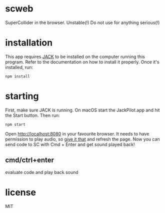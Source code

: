 # scweb

SuperCollider in the browser. Unstable(!) Do not use for anything serious(!)

# installation

This app requires [JACK](http://jackaudio.org/) to be installed on the computer running this program. Refer to the documentation on how to install it properly. Once it's installed, run:

```
npm install
```

# starting

First, make sure JACK is running. On macOS start the JackPilot.app and hit the Start button. Then run:

```
npm start
```

Open [http://localhost:8080](http://localhost:8080) in your favourite browser.
It needs to have permission to play audio, so [give it that](https://support.mozilla.org/en-US/kb/block-autoplay)
and refresh the page. Now you can send code to SC with Cmd + Enter and get sound played back!

## cmd/ctrl+enter

evaluate code and play back sound

# license

MIT
